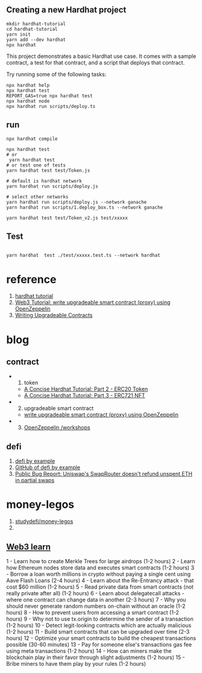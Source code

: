 ## Creating a new Hardhat project

```shell
mkdir hardhat-tutorial
cd hardhat-tutorial
yarn init
yarn add --dev hardhat
npx hardhat
```

This project demonstrates a basic Hardhat use case. It comes with a sample contract, a test for that contract, and a script that deploys
that contract.

Try running some of the following tasks:

```shell
npx hardhat help
npx hardhat test
REPORT_GAS=true npx hardhat test
npx hardhat node
npx hardhat run scripts/deploy.ts
```

## run

```shell
npx hardhat compile

npx hardhat test
# or
 yarn hardhat test
# or test one of tests
yarn hardhat test test/Token.js

# default is hardhat network
yarn hardhat run scripts/deploy.js

# select other networks
yarn hardhat run scripts/deploy.js --network ganache
yarn hardhat run scripts/1.deploy_box.ts --network ganache

yarn hardhat test test/Token_v2.js test/xxxxx
```

## Test
```shell

yarn hardhat  test ./test/xxxxx.test.ts --network hardhat

```

# reference

1. [hardhat tutorial](https://hardhat.org/tutorial)
2. [Web3 Tutorial: write upgradeable smart contract (proxy) using OpenZeppelin](https://dev.to/yakult/tutorial-write-upgradeable-smart-contract-proxy-contract-with-openzeppelin-1916)
3. [Writing Upgradeable Contracts](https://docs.openzeppelin.com/upgrades-plugins/1.x/writing-upgradeable)

# blog
## contract
* 1. token
  * [A Concise Hardhat Tutorial: Part 2 - ERC20 Token](https://dev.to/yakult/a-concise-hardhat-tutorial-part-2-writing-erc20-2jpm)
  * [A Concise Hardhat Tutorial: Part 3 - ERC721 NFT](https://dev.to/yakult/a-concise-hardhat-tutorial-part-2-writing-erc721-nft-5gm6)
* 2. upgradeable smart contract
  * [write upgradeable smart contract (proxy) using OpenZeppelin](https://dev.to/yakult/tutorial-write-upgradeable-smart-contract-proxy-contract-with-openzeppelin-1916)
* 3. [OpenZeppelin /workshops](https://github.com/OpenZeppelin/workshops)


## defi
1. [defi by example](https://www.youtube.com/watch?v=qB2Ulx201wY&list=PLO5VPQH6OWdX-Rh7RonjZhOd9pb9zOnHW)
2. [GitHub of defi by example](https://github.com/stakewithus/defi-by-example)
3. [Public Bug Report: Uniswap's SwapRouter doesn't refund unspent ETH in partial swaps](https://jeiwan.net/posts/public-bug-report-uniswap-swaprouter/)



# money-legos
1. [studydefi/money-legos](https://github.com/studydefi/money-legos)
2. 

## [Web3 learn](https://learnweb3.io/courses/c446d19f-a25d-42c6-b3e4-4311c5040587/lessons#)
1 - Learn how to create Merkle Trees for large airdrops (1-2 hours)
2 - Learn how Ethereum nodes store data and executes smart contracts (1-2 hours)
3 - Borrow a loan worth millions in crypto without paying a single cent using Aave Flash Loans (2-4 hours)
4 - Learn about the Re-Entrancy attack - that cost $60 million (1-2 hours)
5 - Read private data from smart contracts (not really private after all) (1-2 hours)
6 - Learn about delegatecall attacks - where one contract can change data in another (2-3 hours)
7 - Why you should never generate random numbers on-chain without an oracle (1-2 hours)
8 - How to prevent users from accessing a smart contract (1-2 hours)
9 - Why not to use tx.origin to determine the sender of a transaction (1-2 hours)
10 - Detect legit-looking contracts which are actually malicious (1-2 hours)
11 - Build smart contracts that can be upgraded over time (2-3 hours)
12 - Optimize your smart contracts to build the cheapest transactions possible (30-60 minutes)
13 - Pay for someone else's transactions gas fee using meta transactions (1-2 hours)
14 - How can miners make the blockchain play in their favor through slight adjustments (1-2 hours)
15 - Bribe miners to have them play by your rules (1-2 hours)


## 